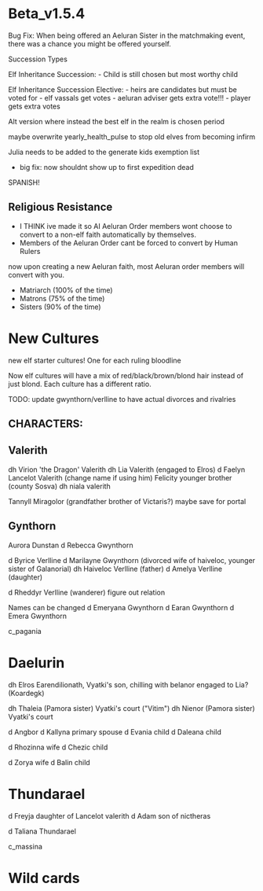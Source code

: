 # Beta_v1.5.4

Bug Fix: When being offered an Aeluran Sister in the matchmaking event, there was a chance you might be offered yourself.

Succession Types

Elf Inheritance Succession:
    - Child is still chosen but most worthy child

Elf Inheritance Succession Elective:
    - heirs are candidates but must be voted for
    - elf vassals get votes
    - aeluran adviser gets extra vote!!!
    - player gets extra votes

Alt version where instead the best elf in the realm is chosen period

maybe overwrite yearly_health_pulse to stop old elves from becoming infirm

Julia needs to be added to the generate kids exemption list
- big fix: now shouldnt show up to first expedition dead

SPANISH!

## Religious Resistance
- I THINK ive made it so AI Aeluran Order members wont choose to convert to a non-elf faith automatically by themselves.
- Members of the Aeluran Order cant be forced to convert by Human Rulers

now upon creating a new Aeluran faith, most Aeluran order members will convert with you.
- Matriarch (100% of the time)
- Matrons (75% of the time)
- Sisters (90% of the time)


# New Cultures
new elf starter cultures! One for each ruling bloodline
<list them>

Now elf cultures will have a mix of red/black/brown/blond hair instead of just blond. Each culture has a different ratio.

TODO: update gwynthorn/verlline to have actual divorces and rivalries

## CHARACTERS:
## Valerith
dh Virion 'the Dragon' Valerith
dh Lia Valerith (engaged to Elros)
d Faelyn Lancelot Valerith (change name if using him) Felicity younger brother (county Sosva)
dh niala valerith

Tannyll Miragolor (grandfather brother of Victaris?) maybe save for portal

## Gynthorn
Aurora
Dunstan
d Rebecca Gwynthorn

d Byrice Verlline
d Marilayne Gwynthorn (divorced wife of haiveloc, younger sister of Galanorial)
dh Haiveloc Verlline (father)
d Amelya Verlline (daughter)

d Rheddyr Verlline (wanderer) figure out relation

Names can be changed
d Emeryana Gwynthorn
d Earan Gwynthorn
d Emera Gwynthorn

c_pagania

# Daelurin
dh Elros Earendilionath, Vyatki's son, chilling with belanor engaged to Lia? (Koardegk)

dh Thaleia (Pamora sister) Vyatki's court ("Vitim")
dh Nienor (Pamora sister) Vyatki's court

d Angbor
d Kallyna primary spouse
d Evania child
d Daleana child

d Rhozinna wife
d Chezic child

d Zorya wife
d Balin child

# Thundarael
d Freyja daughter of Lancelot valerith
d Adam son of nictheras

d Taliana Thundarael

c_massina

# Wild cards


